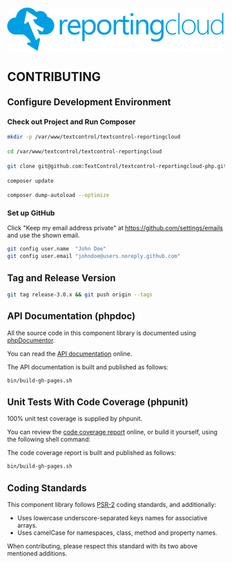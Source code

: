 ![Logo](./resource/rc_logo_512.png)

# CONTRIBUTING

## Configure Development Environment

### Check out Project and Run Composer

```bash
mkdir -p /var/www/textcontrol/textcontrol-reportingcloud

cd /var/www/textcontrol/textcontrol-reportingcloud

git clone git@github.com:TextControl/textcontrol-reportingcloud-php.git .

composer update

composer dump-autoload --optimize
```

### Set up GitHub

Click "Keep my email address private" at https://github.com/settings/emails and use the shown email.

```bash
git config user.name  "John Doe"
git config user.email "johndoe@users.noreply.github.com"
```

## Tag and Release Version

```bash
git tag release-3.0.x && git push origin --tags
```

## API Documentation (phpdoc)

All the source code in this component library is documented using [phpDocumentor](https://www.phpdoc.org/).

You can read the [API documentation](https://textcontrol.github.io/textcontrol-reportingcloud-php/docs-api/) online.

The API documentation is built and published as follows:

```bash
bin/build-gh-pages.sh
```

## Unit Tests With Code Coverage (phpunit)

100% unit test coverage is supplied by phpunit.

You can review the [code coverage report](https://textcontrol.github.io/textcontrol-reportingcloud-php/test-coverage/) online, or build it yourself, using the following shell command:

The code coverage report is built and published as follows:

```bash
bin/build-gh-pages.sh
```

## Coding Standards

This component library follows [PSR-2](http://www.php-fig.org/psr/psr-2/) coding standards, and additionally:

* Uses lowercase underscore-separated keys names for associative arrays.
* Uses camelCase for namespaces, class, method and property names.

When contributing, please respect this standard with its two above mentioned additions.
